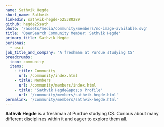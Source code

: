 ```yaml
---
name: Sathvik Hegde
short_name: Sathvik
linkedin: sathvik-hegde-525380289
github: hegde25sath
photo: '/assets/media/community/members/no-image-available.svg'
title: 'OpenSearch Community Member: Sathvik Hegde'
primary_title: Sathvik Hegde
personas:
  - osci
job_title_and_company: "A freshman at Purdue studying CS"
breadcrumbs:
  icon: community
  items:
    - title: Community
      url: /community/index.html
    - title: Members
      url: /community/members/index.html
    - title: 'Sathvik Hegde&apos;s Profile'
      url: '/community/members/sathvik-hegde.html'
permalink: '/community/members/sathvik-hegde.html'
---
```


**Sathvik Hegde** is a freshman at Purdue studying CS. Curious about many different disciplines within it and eager to explore them all. 

